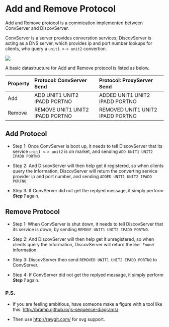 # Add and Remove Protocol


Add and Remove protocol is a commication implemented between ConvServer and DiscovServer.

ConvServer is a server provides converstion services; DiscovServer is acting as a DNS server, which provides ip and port number lookups for clients, who query a `unit1 <-> unit2` convertion. 



<img src="https://cdn.rawgit.com/wenhuizhang/dist-sys-exercises/lec_3_prototype/lec-3/discovery/img/add_remove.svg">


A basic datastructure for Add and Remove protocol is listed as below. 


| Property      | Protocol: ConvServer Send             | Protocol: ProxyServer Send             |
| ------------- |:------------------------------------- | :------------------------------------- | 
| Add           | ADD UNIT1 UNIT2 IPADD PORTNO          |  ADDED UNIT1 UNIT2 IPADD PORTNO        |
| Remove        | REMOVE UNIT1 UNIT2 IPADD PORTNO       |  REMOVED UNIT1 UNIT2 IPADD PORTNO      |



## Add Protocol

- Step 1: Once ConvServer is boot up, it needs to tell DiscovServer that its service `unit1 <-> unit2` is on market, and sending `ADD UNIT1 UNIT2 IPADD PORTNO`

- Step 2: And DiscovServer will then help get it registered, so when clients query the information, DiscovServer will return the converting service provider ip and port number, and sending `ADDED UNIT1 UNIT2 IPADD PORTNO`

- Step 3: If ConvServer did not get the replyed message, it simply perform ***Step 1*** again.  



## Remove Protocol 

- Step 1: When ConvServer is shut down, it needs to tell DiscovServer that its service is down, by sending `REMOVE UNIT1 UNIT2 IPADD PORTNO`. 

- Step 2: And DiscovServer will then help get it unregistered, so when clients query the information, DiscovServer will return the `Not Found` information. 

- Step 3: DiscovServer then send `REMOVED UNIT1 UNIT2 IPADD PORTNO` to ConvServer.

- Step 4: If ConvServer did not get the replyed message, it simply perform ***Step 1*** again.




### P.S.

- If you are feeling ambitious, have someone make a figure with a tool like this: http://bramp.github.io/js-sequence-diagrams/

- Then use http://rawgit.com/ for svg support. 

